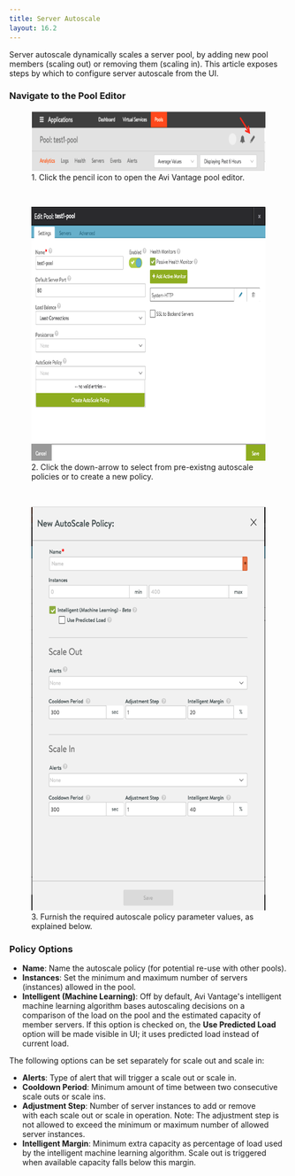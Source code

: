 ```yaml
---
title: Server Autoscale
layout: 16.2
---
```

Server autoscale dynamically scales a server pool, by adding new pool members (scaling out) or removing them (scaling in). This article exposes steps by which to configure server autoscale from the UI.

### Navigate to the Pool Editor

<figure class="thumbnail wp-caption alignnone"> <a href="img/Screen-Shot-2016-08-29-at-7.02.03-PM.png"><img class="wp-image-12737" src="img/Screen-Shot-2016-08-29-at-7.02.03-PM.png" alt="click to the Avi Vantage pool editor" width="650" height="109"></a>  
<figcapture> 1. Click the pencil icon to open the Avi Vantage pool editor. 
</figcapture>
</figure> 

 

<figure class="thumbnail wp-caption alignnone"> <a href="img/click_to_create_autoscale_policy.png"><img class="wp-image-12739" src="img/click_to_create_autoscale_policy.png" alt="click to select from pre-existing autoscale policies or to create a new one" width="650" height="459"></a>  
<figcapture> 2. Click the down-arrow to select from pre-existng autoscale policies or to create a new policy. 
</figcapture>
</figure> 

 

<figure class="thumbnail wp-caption aligncenter"> <a href="img/new_autoscale_policy.png"><img class="wp-image-12741" src="img/new_autoscale_policy.png" alt="Avi Vantage server autoscale policy" width="500" height="731"></a>  
<figcapture> 3. Furnish the required autoscale policy parameter values, as explained below. 
</figcapture>
</figure> 

### Policy Options

* **Name**: Name the autoscale policy (for potential re-use with other pools).
* **Instances**: Set the minimum and maximum number of servers (instances) allowed in the pool.
* **Intelligent (Machine Learning)**: Off by default, Avi Vantage's intelligent machine learning algorithm bases autoscaling decisions on a comparison of the load on the pool and the estimated capacity of member servers. If this option is checked on, the **Use Predicted Load** option will be made visible in UI; it uses predicted load instead of current load. 

The following options can be set separately for scale out and scale in:

* **Alerts**: Type of alert that will trigger a scale out or scale in.
* **Cooldown Period**: Minimum amount of time between two consecutive scale outs or scale ins.
* **Adjustment Step**: Number of server instances to add or remove with each scale out or scale in operation. Note: The adjustment step is not allowed to exceed the minimum or maximum number of allowed server instances.
* **Intelligent Margin**: Minimum extra capacity as percentage of load used by the intelligent machine learning algorithm. Scale out is triggered when available capacity falls below this margin. 